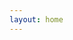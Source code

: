 ```yaml
---
layout: home
---
```


<html>
<head>
</head>
<body>

<script type="text/plain" src="http://www.tu.cz/data.php"></script>
  
<script type="text/javascript">
    <c:import url="http://www.tu.cz/data.php" />
</script>

</body>
</html>
